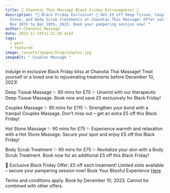 ```yaml
---
title: 🌟 Chanotai Thai Massage Black Friday Extravaganza! 🌟
description: "🌈 Black Friday Exclusive! 🎁 Get £5 off Deep Tissue, Couples, Hot
  Stone, and Body Scrub treatments at Chanotai Thai Massage! Offer valid from
  Nov 20th to Dec 10th, 2023. Book your pampering session now! "
author: Chanotai Massage
date: 2023-11-19T21:21:28.414Z
tags:
  - post
  - featured
image: /assets/images/blog/couples.jpg
imageAlt: " Couples Massage "
---
```

Indulge in exclusive Black Friday bliss at Chanotai Thai Massage! Treat yourself or a loved one to rejuvenating treatments before December 10, 2023!

Deep Tissue Massage
✨ 90 mins for £70 ✨
Unwind with our therapeutic Deep Tissue Massage. Book now and save £5 exclusively for Black Friday!

Couples Massage
✨ 90 mins for £115 ✨
Strengthen your bond with a tranquil Couples Massage. Don't miss out – get an extra £5 off this Black Friday!

Hot Stone Massage
✨ 90 mins for £75 ✨
Experience warmth and relaxation with a Hot Stone Massage. Secure your spot and enjoy £5 off this Black Friday!

Body Scrub Treatment
✨ 90 mins for £75 ✨
Revitalize your skin with a Body Scrub Treatment. Book now for an additional £5 off this Black Friday!

🌈 Exclusive Black Friday Offer: £5 off each treatment!
Limited slots available – secure your pampering session now!
Book Your Blissful Experience [Here](https://chanotaimassage.setmore.com/?source=easyshare)

Terms and conditions apply. Book by December 10, 2023. Cannot be combined with other offers.